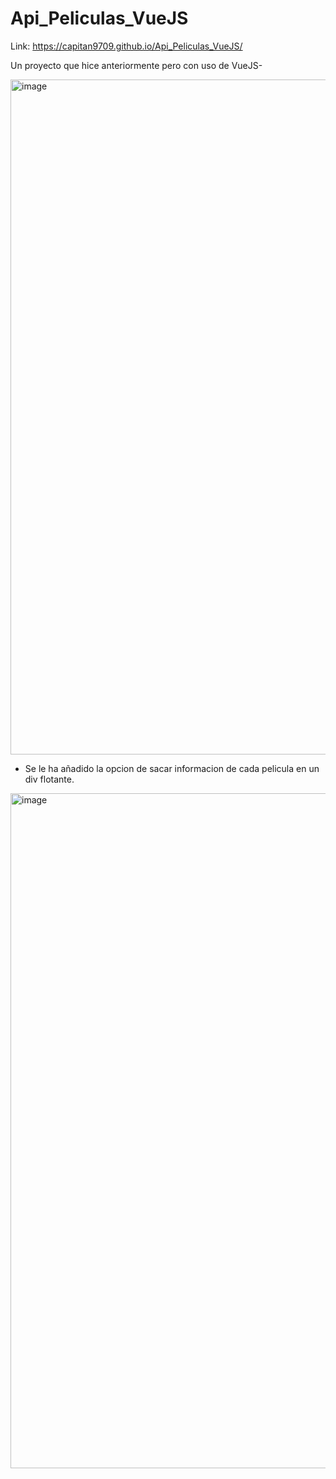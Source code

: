 # Api_Peliculas_VueJS

Link: https://capitan9709.github.io/Api_Peliculas_VueJS/

Un proyecto que hice anteriormente pero con uso de VueJS-

<img width="1080" alt="image" src="https://user-images.githubusercontent.com/86807831/212110686-53de180d-2415-45ba-a030-47b2a852c7c4.png">

- Se le ha añadido la opcion de sacar informacion de cada pelicula en un div flotante.

<img width="1080" alt="image" src="https://user-images.githubusercontent.com/86807831/212110886-c4125313-4b55-4ab8-a0e9-7f07fb99178e.png">
